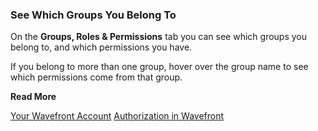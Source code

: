 ### See Which Groups You Belong To

On the **Groups, Roles & Permissions** tab you can see which groups you belong to, and which permissions you have. 

If you belong to more than one group, hover over the group name to see which permissions come from that group.


**Read More**<br/>

[Your Wavefront Account](https://docs.wavefront.com/users_account_managing.html)
[Authorization in Wavefront](https://docs.wavefront.com/authorization.html)
